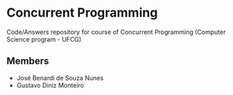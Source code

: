 # Concurrent Programming

Code/Answers repository for course of Concurrent Programming (Computer Science program - UFCG)

## Members

* José Benardi de Souza Nunes
* Gustavo Diniz Monteiro
